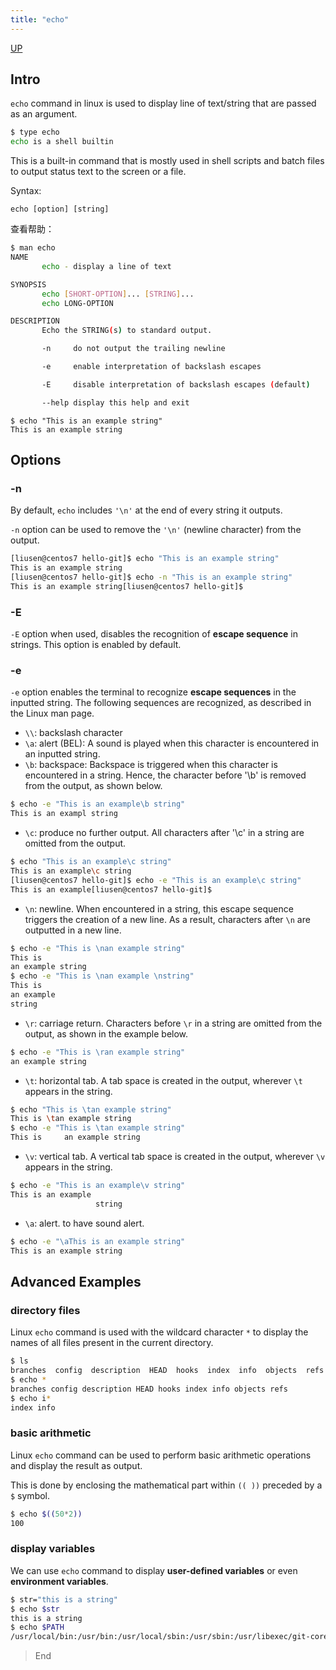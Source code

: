 ```yaml
---
title: "echo"
---
```


[UP](/linux.html)


## Intro

`echo` command in linux is used to display line of text/string that are passed as an argument.

```bash
$ type echo
echo is a shell builtin
```

This is a built-in command that is mostly used in shell scripts and batch files to output status text to the screen or a file.

Syntax:

```text
echo [option] [string]
```

查看帮助：

```bash
$ man echo
NAME
       echo - display a line of text

SYNOPSIS
       echo [SHORT-OPTION]... [STRING]...
       echo LONG-OPTION

DESCRIPTION
       Echo the STRING(s) to standard output.

       -n     do not output the trailing newline

       -e     enable interpretation of backslash escapes

       -E     disable interpretation of backslash escapes (default)

       --help display this help and exit
```

```text
$ echo "This is an example string"
This is an example string
```

## Options

### -n

By default, `echo` includes `'\n'` at the end of every string it outputs.

`-n` option can be used to remove the `'\n'` (newline character) from the output.

```bash
[liusen@centos7 hello-git]$ echo "This is an example string"
This is an example string
[liusen@centos7 hello-git]$ echo -n "This is an example string"
This is an example string[liusen@centos7 hello-git]$
```

### -E

`-E` option when used, disables the recognition of **escape sequence** in strings. This option is enabled by default.

### -e

`-e` option enables the terminal to recognize **escape sequences** in the inputted string.
The following sequences are recognized, as described in the Linux man page.

- `\\`: backslash character
- `\a`: alert (BEL): A sound is played when this character is encountered in an inputted string.
- `\b`: backspace: Backspace is triggered when this character is encountered in a string. Hence, the character before '\b' is removed from the output, as shown below.

```bash
$ echo -e "This is an example\b string"
This is an exampl string
```

- `\c`: produce no further output. All characters after '\c' in a string are omitted from the output.

```bash
$ echo "This is an example\c string"
This is an example\c string
[liusen@centos7 hello-git]$ echo -e "This is an example\c string"
This is an example[liusen@centos7 hello-git]$
```

- `\n`: newline. When encountered in a string, this escape sequence triggers the creation of a new line. As a result, characters after `\n` are outputted in a new line.

```bash
$ echo -e "This is \nan example string"
This is 
an example string
$ echo -e "This is \nan example \nstring"
This is 
an example 
string
```

- `\r`: carriage return. Characters before `\r` in a string are omitted from the output, as shown in the example below.

```bash
$ echo -e "This is \ran example string"
an example string
```

- `\t`: horizontal tab. A tab space is created in the output, wherever `\t` appears in the string.

```bash
$ echo "This is \tan example string"
This is \tan example string
$ echo -e "This is \tan example string"
This is 	an example string
```

- `\v`: vertical tab. A vertical tab space is created in the output, wherever `\v` appears in the string.

```bash
$ echo -e "This is an example\v string"
This is an example
                   string
```

- `\a`: alert. to have sound alert.

```bash
$ echo -e "\aThis is an example string"
This is an example string
```

## Advanced Examples

### directory files

Linux `echo` command is used with the wildcard character `*` to display the names of all files present in the current directory.

```bash
$ ls
branches  config  description  HEAD  hooks  index  info  objects  refs
$ echo *
branches config description HEAD hooks index info objects refs
$ echo i*
index info
```

### basic arithmetic

Linux `echo` command can be used to perform basic arithmetic operations and display the result as output.

This is done by enclosing the mathematical part within `(( ))` preceded by a `$` symbol.

```bash
$ echo $((50*2))
100
```

### display variables

We can use `echo` command to display **user-defined variables** or even **environment variables**.

```bash
$ str="this is a string"
$ echo $str
this is a string
$ echo $PATH
/usr/local/bin:/usr/bin:/usr/local/sbin:/usr/sbin:/usr/libexec/git-core:/home/liusen/.local/bin:/home/liusen/bin
```

> End
